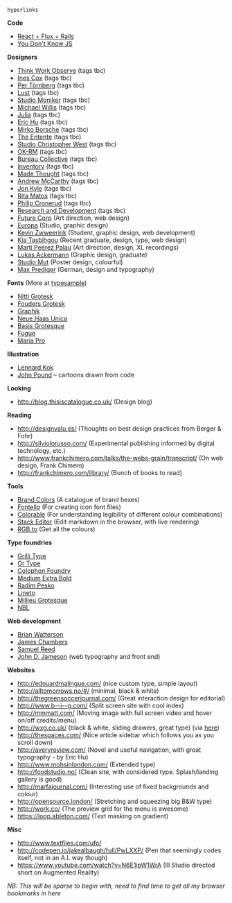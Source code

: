 ```
hyperlinks
```

__Code__
- [React + Flux + Rails](https://fancypixel.github.io/blog/2015/01/28/react-plus-flux-backed-by-rails-api/)
- [You Don't Know JS](https://github.com/getify/You-Dont-Know-JS)

__Designers__
- [Think Work Observe](http://t-wo.it/category/dashboard/) (tags tbc)
- [Ines Cox](http://inescox.com/) (tags tbc)
- [Per Törnberg](http://pertornberg.com/) (tags tbc)
- [Lust](http://lust.nl/) (tags tbc)
- [Studio Moniker](http://studiomoniker.com/) (tags tbc)
- [Michael Willis](http://mwillis.eu/) (tags tbc)
- [Julia](http://www.julia.uk.com/) (tags tbc)
- [Eric Hu](http://erichu.info/) (tags tbc)
- [Mirko Borsche](http://mirkoborsche.com/) (tags tbc)
- [The Entente](http://www.the-entente.org/) (tags tbc)
- [Studio Christopher West](http://www.christopherwest.se/) (tags tbc)
- [OK-RM](http://www.ok-rm.co.uk/) (tags tbc)
- [Bureau Collective](http://www.bureaucollective.ch/) (tags tbc)
- [Inventory](http://inventorystudio.co.uk/) (tags tbc)
- [Made Thought](http://www.madethought.com/) (tags tbc)
- [Andrew McCarthy](http://andrevv.com/) (tags tbc)
- [Jon Kyle](http://jon-kyle.com/) (tags tbc)
- [Rita Matos](http://cargocollective.com/aritamatos) (tags tbc)
- [Philip Cronerud](http://philipcronerud.com/) (tags tbc)
- [Research and Development](http://www.researchanddevelopment.se/) (tags tbc)
- [Future Corp](http://marckremers.com/) (Art direction, web design)
- [Europa](http://europaeuropa.co.uk/) (Studio, graphic design)
- [Kevin Zwweerink](http://kevinzweerink.com/) (Student, graphic design, web development)
- [Kia Tasbihgou](http://www.kiatas.me/) (Recent graduate, design, type, web design)
- [Martí Peérez Palau](http://martiperezpalau.com/) (Art direction, design, XL recordings)
- [Lukas Ackermann](http://www.lukasackermann.ch/) (Graphic design, graduate)
- [Studio Mut](http://studiomut.com/) (Poster design, colourful)
- [Max Prediger](http://maxprediger.com/) (German, design and typography)

__Fonts__ (More at [typesample](http://www.typesample.com/moreguppy))
- [Nitti Grotesk](http://www.webtype.com/font/nitti-grotesk-family/)
- [Fouders Grotesk](https://klim.co.nz/retail-fonts/founders-grotesk/)
- [Graphik](https://commercialtype.com/typefaces/graphik/graphik/regular)
- [Neue Haas Unica](http://www.monotype.com/libraries/neue-haas-unica/)
- [Basis Grotesque](http://www.colophon-foundry.org/fonts/basis-grotesque/bold)
- [Fugue](http://www.radimpesko.com/fonts/fugue)
- [Maria Pro](http://www.philbaber.com/philbaber/maria/)

__Illustration__
- [Lennard Kok](http://www.lennardkok.com/)
- [John Pound](http://www.poundart.com/) – cartoons drawn from code

__Looking__
- http://blog.thisiscatalogue.co.uk/ (Design blog)

__Reading__
- http://designvalu.es/ (Thoughts on best design practices from Berger & Fohr)
- http://silviolorusso.com/ (Experimental publishing informed by digital technology, etc.)
- http://www.frankchimero.com/talks/the-webs-grain/transcript/ (On web design, Frank Chimero)
- http://frankchimero.com/library/ (Bunch of books to read)

__Tools__
- [Brand Colors](http://brandcolors.net/) (A catalogue of brand hexes)
- [Fontello](http://fontello.com/) (For creating icon font files)
- [Colorable](http://jxnblk.com/colorable/) (For understanding legibility of different colour combinations)
- [Stack Editor](https://stackedit.io/) (Edit markdown in the browser, with live rendering)
- [RGB.to](http://rgb.to/) (Get all the colours)

__Type foundries__
- [Grilli Type](http://grillitype.com/)
- [Or Type](http://www.ortype.is/)
- [Colophon Foundry](http://www.colophon-foundry.org/)
- [Medium Extra Bold](http://mediumextrabold.com/)
- [Radim Pesko](http://www.radimpesko.com/)
- [Lineto](http://lineto.com/)
- [Millieu Grotesque](http://www.milieugrotesque.com/)
- [NBL](http://neubauladen.com/)

__Web development__
- [Brian Watterson](http://brianwatterson.com/)
- [James Chambers](http://jameschambers.co)
- [Samuel Reed](http://strml.net/)
- [John D. Jameson](http://johndjameson.com/) (web typography and front end)

__Websites__
- http://edouardmalingue.com/ (nice custom type, simple layout)
- http://alltomorrows.no/#/ (minimal, black & white)
- http://thegreensoccerjournal.com/ (Great interaction design for editorial)
- http://www.b--i--g.com/ (Split screen site with cool index)
- http://mmmatt.com/ (Moving image with full screen video and hover on/off credits/menu)
- http://wxg.co.uk/ (black & white, sliding drawers, great type) (via [here](http://hoverstat.es/posts/wxg-2015))
- http://thespaces.com/ (Nice article sidebar which follows you as you scroll down)
- http://averyreview.com/ (Novel and useful navigation, with great typography - by Eric Hu)
- http://www.mohsinlondon.com/ (Extended type)
- http://foodstudio.no/ (Clean site, with considered type. Splash/landing gallery is good)
- http://marfajournal.com/ (Interesting use of fixed backgrounds and colour)
- http://opensource.london/ (Stretching and squeezing big B&W type)
- http://work.co/ (The preview grid for the menu is awesome)
- https://loop.ableton.com/ (Text masking on gradient)

__Misc__
- http://www.textfiles.com/ufo/
- http://codepen.io/jakealbaugh/full/PwLXXP/ (Pen that seemingly codes itself, not in an A.I. way though)
- https://www.youtube.com/watch?v=N6E1ipW1WrA (Ill Studio directed short on Augmented Reality)

_NB: This will be sparse to begin with, need to find time to get all my browser bookmarks in here_
